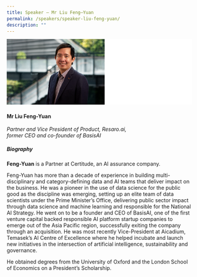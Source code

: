```yaml
---
title: Speaker – Mr Liu Feng–Yuan
permalink: /speakers/speaker-liu-feng-yuan/
description: ""
---
```

![](/images/mr%20liu%20feng%20yuan%202.png)

#### **Mr Liu Feng-Yuan**

*Partner and Vice President of Product, Resaro.ai, <br>former CEO and co-founder of BasisAI*

##### **Biography**

**Feng-Yuan** is a Partner at Certitude, an AI assurance company.

Feng-Yuan has more than a decade of experience in building multi-disciplinary and category-defining data and AI teams that deliver impact on the business. He was a pioneer in the use of data science for the public good as the discipline was emerging, setting up an elite team of data scientists under the Prime Minister’s Office, delivering public sector impact through data science and machine learning and responsible for the National AI Strategy. He went on to be a founder and CEO of BasisAI, one of the first venture capital backed responsible AI platform startup companies to emerge out of the Asia Pacific region, successfully exiting the company through an acquisition. He was most recently Vice-President at Aicadium, Temasek’s AI Centre of Excellence where he helped incubate and launch new initiatives in the intersection of artificial intelligence, sustainability and governance.&nbsp;&nbsp;&nbsp;

He obtained degrees from the University of Oxford and the London School of Economics on a President’s Scholarship.